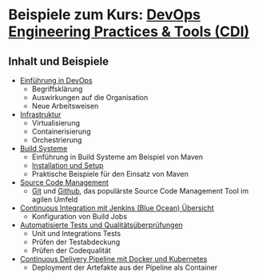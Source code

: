 # Beispiele zum Kurs: [DevOps Engineering Practices & Tools (CDI)](https://www.digicomp.ch/weiterbildung/development-trainings/software-engineering-trainings/software-engineering-basics/devops-in-der-software-entwicklung/kurs-devops-engineering-practices-tools)

Inhalt und Beispiele
--------------------

* [Einführung in DevOps](https://publications.opengroup.org/w162)
    * Begriffsklärung 
    * Auswirkungen auf die Organisation 
    * Neue Arbeitsweisen 
* [Infrastruktur](02-Infrastruktur/) 
    * Virtualisierung
    * Containerisierung
    * Orchestrierung
* [Build Systeme](03-Build/)
    * Einführung in Build Systeme am Beispiel von Maven
    * [Installation und Setup](https://books.sonatype.com/mvnex-book/reference/installation.html)
    * Praktische Beispiele für den Einsatz von Maven 
* [Source Code Management](04-SCM/) 
    * [Git](https://git-scm.com/book/de/v2) und [Github](https://guides.github.com/), das populärste Source Code Management Tool im agilen Umfeld
* [Continuous Integration mit Jenkins (Blue Ocean) Übersicht](05-CI/)
    * Konfiguration von Build Jobs 
* [Automatisierte Tests und Qualitätsüberprüfungen](06-Test/)
    * Unit und Integrations Tests
    * Prüfen der Testabdeckung
    * Prüfen der Codequalität
* [Continuous Delivery Pipeline mit Docker und Kubernetes](07-CD/)
    * Deployment der Artefakte aus der Pipeline als Container